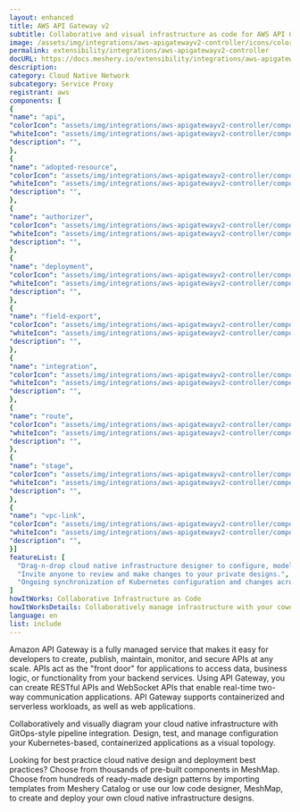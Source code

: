 ```yaml
---
layout: enhanced
title: AWS API Gateway v2
subtitle: Collaborative and visual infrastructure as code for AWS API Gateway v2
image: /assets/img/integrations/aws-apigatewayv2-controller/icons/color/aws-apigatewayv2-controller-color.svg
permalink: extensibility/integrations/aws-apigatewayv2-controller
docURL: https://docs.meshery.io/extensibility/integrations/aws-apigatewayv2-controller
description: 
category: Cloud Native Network
subcategory: Service Proxy
registrant: aws
components: [
{
"name": "api",
"colorIcon": "assets/img/integrations/aws-apigatewayv2-controller/components/api/icons/color/api-color.svg",
"whiteIcon": "assets/img/integrations/aws-apigatewayv2-controller/components/api/icons/white/api-white.svg",
"description": "",
},
{
"name": "adopted-resource",
"colorIcon": "assets/img/integrations/aws-apigatewayv2-controller/components/adopted-resource/icons/color/adopted-resource-color.svg",
"whiteIcon": "assets/img/integrations/aws-apigatewayv2-controller/components/adopted-resource/icons/white/adopted-resource-white.svg",
"description": "",
},
{
"name": "authorizer",
"colorIcon": "assets/img/integrations/aws-apigatewayv2-controller/components/authorizer/icons/color/authorizer-color.svg",
"whiteIcon": "assets/img/integrations/aws-apigatewayv2-controller/components/authorizer/icons/white/authorizer-white.svg",
"description": "",
},
{
"name": "deployment",
"colorIcon": "assets/img/integrations/aws-apigatewayv2-controller/components/deployment/icons/color/deployment-color.svg",
"whiteIcon": "assets/img/integrations/aws-apigatewayv2-controller/components/deployment/icons/white/deployment-white.svg",
"description": "",
},
{
"name": "field-export",
"colorIcon": "assets/img/integrations/aws-apigatewayv2-controller/components/field-export/icons/color/field-export-color.svg",
"whiteIcon": "assets/img/integrations/aws-apigatewayv2-controller/components/field-export/icons/white/field-export-white.svg",
"description": "",
},
{
"name": "integration",
"colorIcon": "assets/img/integrations/aws-apigatewayv2-controller/components/integration/icons/color/integration-color.svg",
"whiteIcon": "assets/img/integrations/aws-apigatewayv2-controller/components/integration/icons/white/integration-white.svg",
"description": "",
},
{
"name": "route",
"colorIcon": "assets/img/integrations/aws-apigatewayv2-controller/components/route/icons/color/route-color.svg",
"whiteIcon": "assets/img/integrations/aws-apigatewayv2-controller/components/route/icons/white/route-white.svg",
"description": "",
},
{
"name": "stage",
"colorIcon": "assets/img/integrations/aws-apigatewayv2-controller/components/stage/icons/color/stage-color.svg",
"whiteIcon": "assets/img/integrations/aws-apigatewayv2-controller/components/stage/icons/white/stage-white.svg",
"description": "",
},
{
"name": "vpc-link",
"colorIcon": "assets/img/integrations/aws-apigatewayv2-controller/components/vpc-link/icons/color/vpc-link-color.svg",
"whiteIcon": "assets/img/integrations/aws-apigatewayv2-controller/components/vpc-link/icons/white/vpc-link-white.svg",
"description": "",
}]
featureList: [
  "Drag-n-drop cloud native infrastructure designer to configure, model, and deploy your workloads.",
  "Invite anyone to review and make changes to your private designs.",
  "Ongoing synchronization of Kubernetes configuration and changes across any number of clusters."
]
howItWorks: Collaborative Infrastructure as Code
howItWorksDetails: Collaboratively manage infrastructure with your coworkers synchronously sharing the same designs.
language: en
list: include
---
```

<p>
Amazon API Gateway is a fully managed service that makes it easy for developers to create, publish, maintain, monitor, and secure APIs at any scale. APIs act as the "front door" for applications to access data, business logic, or functionality from your backend services. Using API Gateway, you can create RESTful APIs and WebSocket APIs that enable real-time two-way communication applications. API Gateway supports containerized and serverless workloads, as well as web applications.

</p>
<p>
    Collaboratively and visually diagram your cloud native infrastructure with GitOps-style pipeline integration. Design, test, and manage configuration your Kubernetes-based, containerized applications as a visual topology.
</p>
<p>
    Looking for best practice cloud native design and deployment best practices? Choose from thousands of pre-built components in MeshMap. Choose from hundreds of ready-made design patterns by importing templates from Meshery Catalog or use our low code designer, MeshMap, to create and deploy your own cloud native infrastructure designs.
</p>
